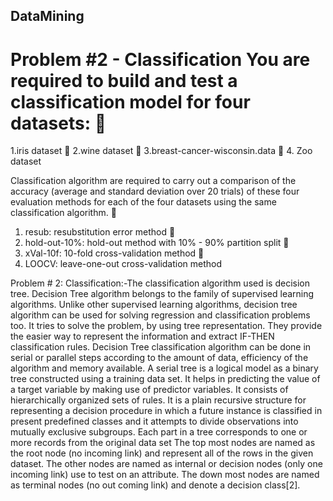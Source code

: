 ## DataMining
# Problem #2 - Classification You are required to build and test a classification model for four datasets:  
1.iris dataset  2.wine dataset  3.breast-cancer-wisconsin.data  4. Zoo dataset


Classification algorithm are required to carry out a comparison of the accuracy (average and standard deviation over 20 trials) of these four evaluation methods for each of the four datasets using the same classification algorithm.  
1. resub: resubstitution error method  
2. hold-out-10%: hold-out method with 10% - 90% partition split   
3. xVal-10f: 10-fold cross-validation method   
4. LOOCV: leave-one-out cross-validation method


Problem # 2: Classification:-The classification algorithm used is decision tree. 
Decision Tree algorithm belongs to the family of supervised learning algorithms. Unlike other supervised learning algorithms, decision tree algorithm can be used for solving regression and classification problems too. It tries to solve the problem, by using tree representation. They provide the easier way to represent the information and extract IF-THEN classification rules. Decision Tree classification algorithm can be done in serial or parallel steps according to the amount of data, efficiency of the algorithm and memory available. A serial tree is a logical model as a binary tree constructed using a training data set. It helps in predicting the value of a target variable by making use of predictor variables. It consists of hierarchically organized sets of rules. It is a plain recursive structure for representing a decision procedure in which a future instance is classified in present predefined classes and it attempts to divide observations into mutually exclusive subgroups. Each part in a tree corresponds to one or more records from the original data set The top most nodes are named as the root node (no incoming link) and represent all of the rows in the given dataset. The other nodes are named as internal or decision nodes (only one incoming link) use to test on an attribute. The down most nodes are named as terminal nodes (no out coming link) and denote a decision class[2]. 
